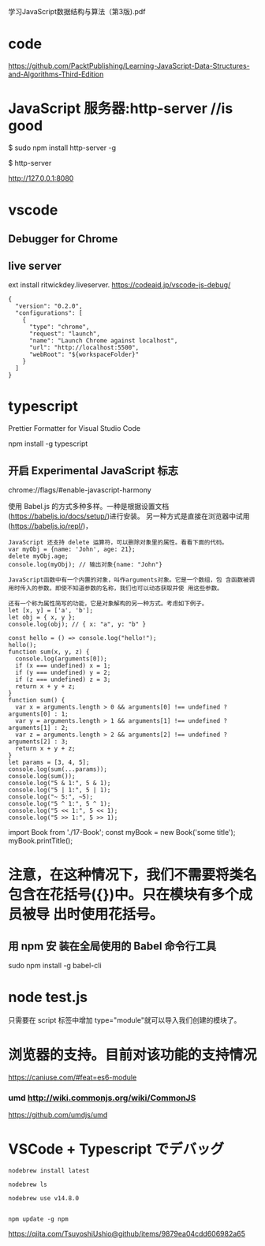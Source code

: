 学习JavaScript数据结构与算法（第3版).pdf

# code
https://github.com/PacktPublishing/Learning-JavaScript-Data-Structures-and-Algorithms-Third-Edition

# JavaScript 服务器:http-server  //is good
$ sudo npm install http-server -g

$ http-server

http://127.0.0.1:8080

# vscode 
## Debugger for Chrome

## live server
ext install ritwickdey.liveserver.
https://codeaid.jp/vscode-js-debug/
```
{
  "version": "0.2.0",
  "configurations": [
    {
      "type": "chrome",
      "request": "launch",
      "name": "Launch Chrome against localhost",
      "url": "http://localhost:5500",
      "webRoot": "${workspaceFolder}"
    }
  ]
}
```

# typescript
Prettier Formatter for Visual Studio Code

npm install -g typescript


## 开启 Experimental JavaScript 标志
chrome://flags/#enable-javascript-harmony

使用 Babel.js 的方式多种多样。一种是根据设置文档(https://babeljs.io/docs/setup/)进行安装。
另一种方式是直接在浏览器中试用(https://babeljs.io/repl/)，
```
JavaScript 还支持 delete 运算符，可以删除对象里的属性。看看下面的代码。
var myObj = {name: 'John', age: 21};
delete myObj.age;
console.log(myObj); // 输出对象{name: "John"}

JavaScript函数中有一个内置的对象，叫作arguments对象。它是一个数组，包 含函数被调用时传入的参数。即使不知道参数的名称，我们也可以动态获取并使 用这些参数。

还有一个称为属性简写的功能，它是对象解构的另一种方式。考虑如下例子。
let [x, y] = ['a', 'b'];
let obj = { x, y };
console.log(obj); // { x: "a", y: "b" }

const hello = () => console.log("hello!");
hello();
function sum(x, y, z) {
  console.log(arguments[0]);
  if (x === undefined) x = 1;
  if (y === undefined) y = 2;
  if (z === undefined) z = 3;
  return x + y + z;
}
function sum() {
  var x = arguments.length > 0 && arguments[0] !== undefined ? arguments[0] : 1;
  var y = arguments.length > 1 && arguments[1] !== undefined ? arguments[1] : 2;
  var z = arguments.length > 2 && arguments[2] !== undefined ? arguments[2] : 3;
  return x + y + z;
}
let params = [3, 4, 5];
console.log(sum(...params));
console.log(sum());
console.log("5 & 1:", 5 & 1);
console.log("5 | 1:", 5 | 1);
console.log("~ 5:", ~5);
console.log("5 ^ 1:", 5 ^ 1);
console.log("5 << 1:", 5 << 1);
console.log("5 >> 1:", 5 >> 1);
```

import Book from './17-Book';
const myBook = new Book('some title'); myBook.printTitle();
# 注意，在这种情况下，我们不需要将类名包含在花括号({})中。只在模块有多个成员被导 出时使用花括号。
## 用 npm 安 装在全局使用的 Babel 命令行工具
sudo npm install -g babel-cli

# node test.js
只需要在 script 标签中增加 type="module"就可以导入我们创建的模块了。 <script type="module" src="17-ES2015-ES6-Modules.js"></script>

# 浏览器的支持。目前对该功能的支持情况
https://caniuse.com/#feat=es6-module

### umd http://wiki.commonjs.org/wiki/CommonJS
https://github.com/umdjs/umd


# VSCode + Typescript でデバッグ
```
nodebrew install latest

nodebrew ls

nodebrew use v14.8.0


npm update -g npm
```

https://qiita.com/TsuyoshiUshio@github/items/9879ea04cdd606982a65
